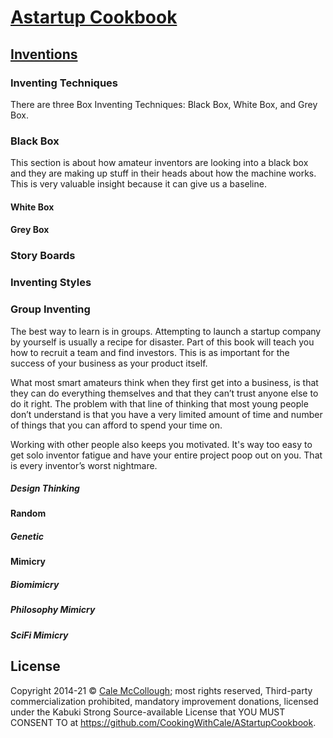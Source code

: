 # [Astartup Cookbook](../)

## [Inventions](./)

### Inventing Techniques

There are three Box Inventing Techniques: Black Box, White Box, and Grey Box.

### Black Box

This section is about how amateur inventors are looking into a black box and they are making up stuff in their heads about how the machine works. This is very valuable insight because it can give us a baseline.

#### White Box

#### Grey Box

### Story Boards

### Inventing Styles

### Group Inventing

The best way to learn is in groups. Attempting to launch a startup company by yourself is usually a recipe for disaster. Part of this book will teach you how to recruit a team and find investors. This is as important for the success of your business as your product itself.

What most smart amateurs think when they first get into a business, is that they can do everything themselves and that they can’t trust anyone else to do it right. The problem with that line of thinking that most young people don’t understand is that you have a very limited amount of time and number of things that you can afford to spend your time on.

Working with other people also keeps you motivated. It's way too easy to get solo inventor fatigue and have your entire project poop out on you. That is every inventor’s worst nightmare.

##### Design Thinking

#### Random

##### Genetic

#### Mimicry

##### Biomimicry

##### Philosophy Mimicry

##### SciFi Mimicry


## License

Copyright  2014-21 © [Cale McCollough](https://cookingwithcale.org); most rights reserved, Third-party commercialization prohibited, mandatory improvement donations, licensed under the Kabuki Strong Source-available License that YOU MUST CONSENT TO at <https://github.com/CookingWithCale/AStartupCookbook>.

